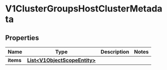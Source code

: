 # V1ClusterGroupsHostClusterMetadata

## Properties
Name | Type | Description | Notes
------------ | ------------- | ------------- | -------------
**items** | [**List&lt;V1ObjectScopeEntity&gt;**](V1ObjectScopeEntity.md) |  | 
